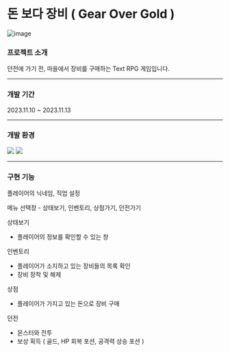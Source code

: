 # 돈 보다 장비 ( Gear Over Gold )

![image](https://github.com/uhbbang33/GearOverGold/assets/55686424/cf900552-35fe-4a86-ba1b-55e6700330a6)



### 프로젝트 소개

던전에 가기 전, 마을에서 장비를 구매하는 Text RPG 게임입니다.

---

### 개발 기간

2023.11.10 ~ 2023.11.13

---

### 개발 환경

<a><img src="https://img.shields.io/badge/csharp-512BD4?style=flat-square&logo=csharp&logoColor=white"/></a>
<a><img src="https://img.shields.io/badge/visualstudio-5C2D91?style=flat-square&logo=visualstudio&logoColor=white"/></a>

---

### 구현 기능

플레이어의 닉네임, 직업 설정

메뉴 선택창 - 상태보기, 인벤토리, 상점가기, 던전가기

상태보기

- 플레이어의 정보를 확인할 수 있는 창

인벤토리

- 플레이어가 소지하고 있는 장비들의 목록 확인
- 장비 장착 및 해제

상점

- 플레이어가 가지고 있는 돈으로 장비 구매

던전

- 몬스터와 전투
- 보상 획득 ( 골드, HP 회복 포션, 공격력 상승 포션 )

